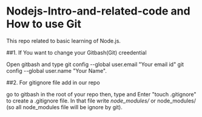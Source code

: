 # Nodejs-Intro-and-related-code and How to use Git
This repo related to basic learning of Node.js.

##1. If You want to change your Gitbash(Git) creedential


Open gitbash and type
git config --global user.email "Your email id"
git config --global user.name "Your Name".

##2. For gitignore file add in our repo


go to gitbash in the root of your repo then,
type and Enter "touch .gitignore" to create a .gitignore file.
In that file write 
*node_modules/* or node_modules/ (so all node_modules file will be ignore by git).

